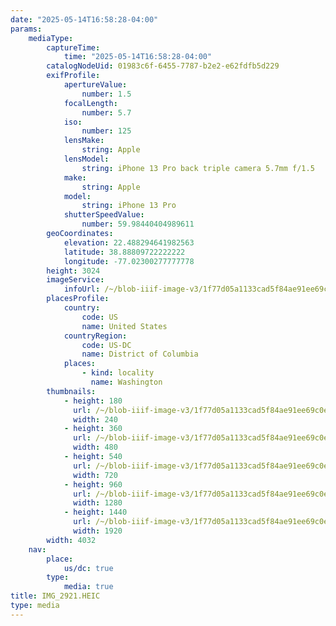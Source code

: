 ```yaml
---
date: "2025-05-14T16:58:28-04:00"
params:
    mediaType:
        captureTime:
            time: "2025-05-14T16:58:28-04:00"
        catalogNodeUid: 01983c6f-6455-7787-b2e2-e62fdfb5d229
        exifProfile:
            apertureValue:
                number: 1.5
            focalLength:
                number: 5.7
            iso:
                number: 125
            lensMake:
                string: Apple
            lensModel:
                string: iPhone 13 Pro back triple camera 5.7mm f/1.5
            make:
                string: Apple
            model:
                string: iPhone 13 Pro
            shutterSpeedValue:
                number: 59.98440404989611
        geoCoordinates:
            elevation: 22.488294641982563
            latitude: 38.88809722222222
            longitude: -77.02300277777778
        height: 3024
        imageService:
            infoUrl: /~/blob-iiif-image-v3/1f77d05a1133cad5f84ae91ee69c0e489cb1da99868d205a2b84051c2830fa15/info.json
        placesProfile:
            country:
                code: US
                name: United States
            countryRegion:
                code: US-DC
                name: District of Columbia
            places:
                - kind: locality
                  name: Washington
        thumbnails:
            - height: 180
              url: /~/blob-iiif-image-v3/1f77d05a1133cad5f84ae91ee69c0e489cb1da99868d205a2b84051c2830fa15/full/240%2C180/0/default.jpg
              width: 240
            - height: 360
              url: /~/blob-iiif-image-v3/1f77d05a1133cad5f84ae91ee69c0e489cb1da99868d205a2b84051c2830fa15/full/480%2C360/0/default.jpg
              width: 480
            - height: 540
              url: /~/blob-iiif-image-v3/1f77d05a1133cad5f84ae91ee69c0e489cb1da99868d205a2b84051c2830fa15/full/720%2C540/0/default.jpg
              width: 720
            - height: 960
              url: /~/blob-iiif-image-v3/1f77d05a1133cad5f84ae91ee69c0e489cb1da99868d205a2b84051c2830fa15/full/1280%2C960/0/default.jpg
              width: 1280
            - height: 1440
              url: /~/blob-iiif-image-v3/1f77d05a1133cad5f84ae91ee69c0e489cb1da99868d205a2b84051c2830fa15/full/1920%2C1440/0/default.jpg
              width: 1920
        width: 4032
    nav:
        place:
            us/dc: true
        type:
            media: true
title: IMG_2921.HEIC
type: media
---
```

